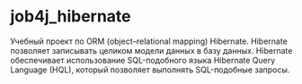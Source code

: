 # job4j_hibernate

Учебный проект по ORM (object–relational mapping) Hibernate.
Hibernate позволяет записывать целиком модели данных в базу данных.
Hibernate обеспечивает использование SQL-подобного языка Hibernate Query Language (HQL), который позволяет выполнять SQL-подобные запросы.